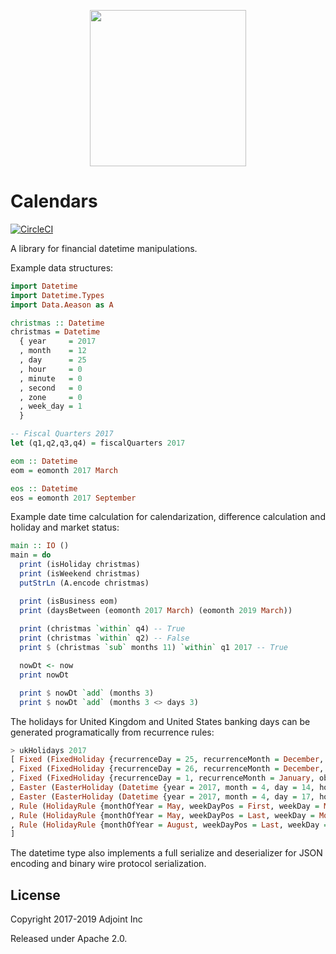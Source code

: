 <p align="center">
  <a href="http://www.adjoint.io"><img src="https://www.adjoint.io/assets/img/adjoint-logo@2x.png" width="250"/></a>
</p>


Calendars
=========

[![CircleCI](https://circleci.com/gh/adjoint-io/datetime.svg?style=svg&circle-token=dbb93d30a3189d5d3b3c34ca92d25d226bc00fea)](https://circleci.com/gh/adjoint-io/datetime)

A library for financial datetime manipulations.

Example data structures:

```haskell
import Datetime 
import Datetime.Types
import Data.Aeason as A

christmas :: Datetime
christmas = Datetime
  { year     = 2017
  , month    = 12
  , day      = 25
  , hour     = 0
  , minute   = 0
  , second   = 0
  , zone     = 0
  , week_day = 1
  }

-- Fiscal Quarters 2017
let (q1,q2,q3,q4) = fiscalQuarters 2017

eom :: Datetime
eom = eomonth 2017 March

eos :: Datetime
eos = eomonth 2017 September
```

Example date time calculation for calendarization, difference calculation and
holiday and market status:

```haskell
main :: IO ()
main = do
  print (isHoliday christmas)
  print (isWeekend christmas)
  putStrLn (A.encode christmas)

  print (isBusiness eom)
  print (daysBetween (eomonth 2017 March) (eomonth 2019 March))
 
  print (christmas `within` q4) -- True
  print (christmas `within` q2) -- False 
  print $ (christmas `sub` months 11) `within` q1 2017 -- True 

  nowDt <- now
  print nowDt

  print $ nowDt `add` (months 3)
  print $ nowDt `add` (months 3 <> days 3)
```

The holidays for United Kingdom and United States banking days can be generated
programatically from recurrence rules:

```haskell
> ukHolidays 2017
[ Fixed (FixedHoliday {recurrenceDay = 25, recurrenceMonth = December, observance = Nearest_workday, timezone = +0500})
, Fixed (FixedHoliday {recurrenceDay = 26, recurrenceMonth = December, observance = Nearest_workday, timezone = +0000})
, Fixed (FixedHoliday {recurrenceDay = 1, recurrenceMonth = January, observance = Next_monday, timezone = +0500})
, Easter (EasterHoliday (Datetime {year = 2017, month = 4, day = 14, hour = 0, minute = 0, second = 0, zone = 0, week_day = 5}))
, Easter (EasterHoliday (Datetime {year = 2017, month = 4, day = 17, hour = 0, minute = 0, second = 0, zone = 0, week_day = 1}))
, Rule (HolidayRule {monthOfYear = May, weekDayPos = First, weekDay = Monday})
, Rule (HolidayRule {monthOfYear = May, weekDayPos = Last, weekDay = Monday})
, Rule (HolidayRule {monthOfYear = August, weekDayPos = Last, weekDay = Monday})
]
```

The datetime type also implements a full serialize and deserializer for JSON
encoding and binary wire protocol serialization.

License
-------

Copyright 2017-2019 Adjoint Inc

Released under Apache 2.0.
